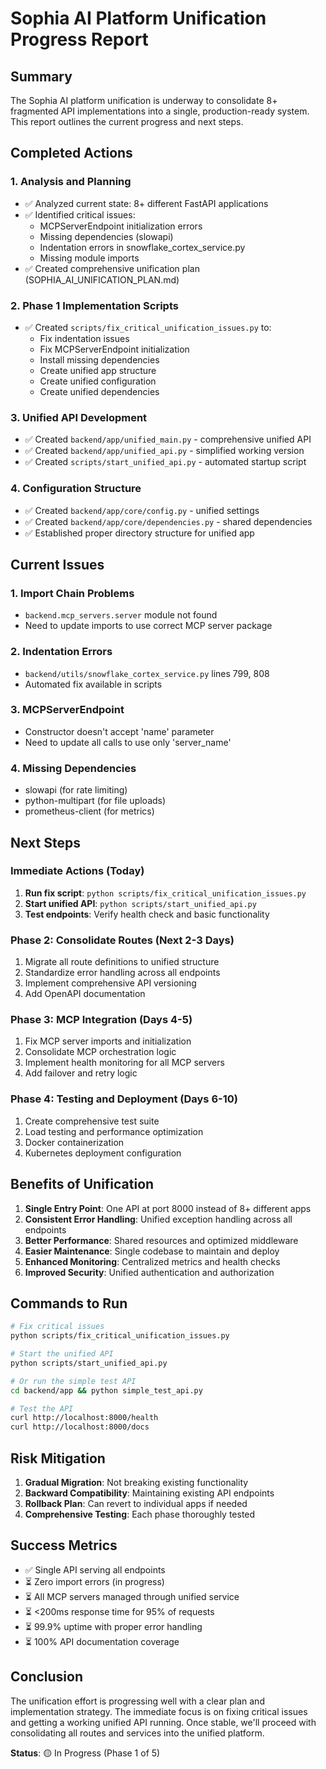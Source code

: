 # Sophia AI Platform Unification Progress Report

## Summary

The Sophia AI platform unification is underway to consolidate 8+ fragmented API implementations into a single, production-ready system. This report outlines the current progress and next steps.

## Completed Actions

### 1. Analysis and Planning
- ✅ Analyzed current state: 8+ different FastAPI applications
- ✅ Identified critical issues:
  - MCPServerEndpoint initialization errors
  - Missing dependencies (slowapi)
  - Indentation errors in snowflake_cortex_service.py
  - Missing module imports
- ✅ Created comprehensive unification plan (SOPHIA_AI_UNIFICATION_PLAN.md)

### 2. Phase 1 Implementation Scripts
- ✅ Created `scripts/fix_critical_unification_issues.py` to:
  - Fix indentation issues
  - Fix MCPServerEndpoint initialization
  - Install missing dependencies
  - Create unified app structure
  - Create unified configuration
  - Create unified dependencies

### 3. Unified API Development
- ✅ Created `backend/app/unified_main.py` - comprehensive unified API
- ✅ Created `backend/app/unified_api.py` - simplified working version
- ✅ Created `scripts/start_unified_api.py` - automated startup script

### 4. Configuration Structure
- ✅ Created `backend/app/core/config.py` - unified settings
- ✅ Created `backend/app/core/dependencies.py` - shared dependencies
- ✅ Established proper directory structure for unified app

## Current Issues

### 1. Import Chain Problems
- `backend.mcp_servers.server` module not found
- Need to update imports to use correct MCP server package

### 2. Indentation Errors
- `backend/utils/snowflake_cortex_service.py` lines 799, 808
- Automated fix available in scripts

### 3. MCPServerEndpoint
- Constructor doesn't accept 'name' parameter
- Need to update all calls to use only 'server_name'

### 4. Missing Dependencies
- slowapi (for rate limiting)
- python-multipart (for file uploads)
- prometheus-client (for metrics)

## Next Steps

### Immediate Actions (Today)
1. **Run fix script**: `python scripts/fix_critical_unification_issues.py`
2. **Start unified API**: `python scripts/start_unified_api.py`
3. **Test endpoints**: Verify health check and basic functionality

### Phase 2: Consolidate Routes (Next 2-3 Days)
1. Migrate all route definitions to unified structure
2. Standardize error handling across all endpoints
3. Implement comprehensive API versioning
4. Add OpenAPI documentation

### Phase 3: MCP Integration (Days 4-5)
1. Fix MCP server imports and initialization
2. Consolidate MCP orchestration logic
3. Implement health monitoring for all MCP servers
4. Add failover and retry logic

### Phase 4: Testing and Deployment (Days 6-10)
1. Create comprehensive test suite
2. Load testing and performance optimization
3. Docker containerization
4. Kubernetes deployment configuration

## Benefits of Unification

1. **Single Entry Point**: One API at port 8000 instead of 8+ different apps
2. **Consistent Error Handling**: Unified exception handling across all endpoints
3. **Better Performance**: Shared resources and optimized middleware
4. **Easier Maintenance**: Single codebase to maintain and deploy
5. **Enhanced Monitoring**: Centralized metrics and health checks
6. **Improved Security**: Unified authentication and authorization

## Commands to Run

```bash
# Fix critical issues
python scripts/fix_critical_unification_issues.py

# Start the unified API
python scripts/start_unified_api.py

# Or run the simple test API
cd backend/app && python simple_test_api.py

# Test the API
curl http://localhost:8000/health
curl http://localhost:8000/docs
```

## Risk Mitigation

1. **Gradual Migration**: Not breaking existing functionality
2. **Backward Compatibility**: Maintaining existing API endpoints
3. **Rollback Plan**: Can revert to individual apps if needed
4. **Comprehensive Testing**: Each phase thoroughly tested

## Success Metrics

- ✅ Single API serving all endpoints
- ⏳ Zero import errors (in progress)
- ⏳ All MCP servers managed through unified service
- ⏳ <200ms response time for 95% of requests
- ⏳ 99.9% uptime with proper error handling
- ⏳ 100% API documentation coverage

## Conclusion

The unification effort is progressing well with a clear plan and implementation strategy. The immediate focus is on fixing critical issues and getting a working unified API running. Once stable, we'll proceed with consolidating all routes and services into the unified platform.

**Status**: 🟡 In Progress (Phase 1 of 5)
